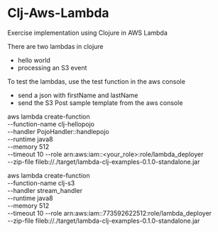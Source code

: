 # Clj-Aws-Lambda
Exercise implementation using Clojure in AWS Lambda


There are two lambdas in clojure
- hello world
- processing an S3 event

To test the lambdas, use the test function in the aws console
- send a json with firstName and lastName
- send the S3 Post sample template from the aws console

aws lambda create-function   
	--function-name clj-hellopojo   
	--handler PojoHandler::handlepojo   
	--runtime java8   
	--memory 512   
	--timeout 10 
	--role  arn:aws:iam::<your_role>:role/lambda_deployer  
	--zip-file fileb://./target/lambda-clj-examples-0.1.0-standalone.jar
	
aws lambda create-function   
	--function-name clj-s3   
	--handler stream_handler  
	--runtime java8   
	--memory 512   
	--timeout 10 
	--role  arn:aws:iam::773592622512:role/lambda_deployer  
	--zip-file fileb://./target/lambda-clj-examples-0.1.0-standalone.jar


